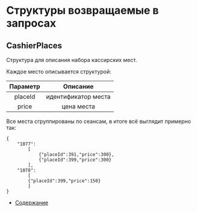 Структуры возвращаемые в запросах
=====================================

CashierPlaces
-------------

Структура для описания набора кассирских мест.
 
Каждое место описывается структурой:

|    Параметр    	|                                           Описание                                           	|
|:--------------:	|:--------------------------------------------------------------------------------------------:	|
|     placeId     	|   идентификатор места                                   	|
|     price     	|   цена места |

Все места сгруппированы по сеансам, в итоге всё выглядит примерно так:

```
{
    "1077":
        [
            {"placeId":391,"price":300},
            {"placeId":399,"price":300}
        ],
    "1078":
        [
        {"placeId":399,"price":150}
        ]
} 
```

* [Содержание](../index)